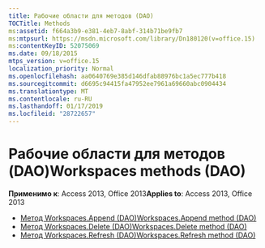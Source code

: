 ```yaml
---
title: Рабочие области для методов (DAO)
TOCTitle: Methods
ms:assetid: f664a3b9-e381-4eb7-8abf-314b71be9fb7
ms:mtpsurl: https://msdn.microsoft.com/library/Dn180120(v=office.15)
ms:contentKeyID: 52075069
ms.date: 09/18/2015
mtps_version: v=office.15
localization_priority: Normal
ms.openlocfilehash: aa0640769e385d146dfab88976bc1a5ec777b418
ms.sourcegitcommit: d6695c94415fa47952ee7961a69660abc0904434
ms.translationtype: MT
ms.contentlocale: ru-RU
ms.lasthandoff: 01/17/2019
ms.locfileid: "28722657"
---
```

# <a name="workspaces-methods-dao"></a><span data-ttu-id="149d7-102">Рабочие области для методов (DAO)</span><span class="sxs-lookup"><span data-stu-id="149d7-102">Workspaces methods (DAO)</span></span>

<span data-ttu-id="149d7-103">**Применимо к**: Access 2013, Office 2013</span><span class="sxs-lookup"><span data-stu-id="149d7-103">**Applies to**: Access 2013, Office 2013</span></span>

- [<span data-ttu-id="149d7-104">Метод Workspaces.Append (DAO)</span><span class="sxs-lookup"><span data-stu-id="149d7-104">Workspaces.Append method (DAO)</span></span>](workspaces-append-method-dao.md)
- [<span data-ttu-id="149d7-105">Метод Workspaces.Delete (DAO)</span><span class="sxs-lookup"><span data-stu-id="149d7-105">Workspaces.Delete method (DAO)</span></span>](workspaces-delete-method-dao.md)
- [<span data-ttu-id="149d7-106">Метод Workspaces.Refresh (DAO)</span><span class="sxs-lookup"><span data-stu-id="149d7-106">Workspaces.Refresh method (DAO)</span></span>](workspaces-refresh-method-dao.md)

